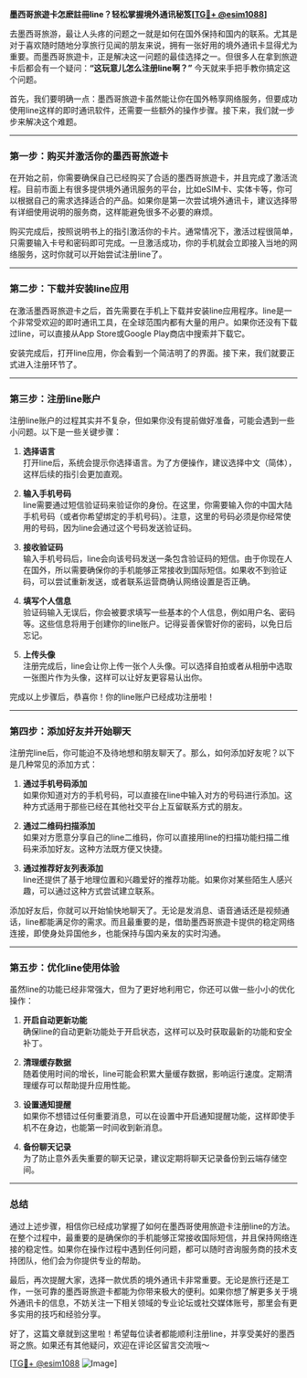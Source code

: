 **墨西哥旅遊卡怎麽註冊line？轻松掌握境外通讯秘笈[[TG💪+ @esim1088](https://t.me/s/esim1088)]**

去墨西哥旅游，最让人头疼的问题之一就是如何在国外保持和国内的联系。尤其是对于喜欢随时随地分享旅行见闻的朋友来说，拥有一张好用的境外通讯卡显得尤为重要。而墨西哥旅遊卡，正是解决这一问题的最佳选择之一。但很多人在拿到旅遊卡后都会有一个疑问：**“这玩意儿怎么注册line啊？”** 今天就来手把手教你搞定这个问题。

首先，我们要明确一点：墨西哥旅遊卡虽然能让你在国外畅享网络服务，但要成功使用line这样的即时通讯软件，还需要一些额外的操作步骤。接下来，我们就一步步来解决这个难题。

---

### **第一步：购买并激活你的墨西哥旅遊卡**

在开始之前，你需要确保自己已经购买了合适的墨西哥旅遊卡，并且完成了激活流程。目前市面上有很多提供境外通讯服务的平台，比如eSIM卡、实体卡等，你可以根据自己的需求选择适合的产品。如果你是第一次尝试境外通讯卡，建议选择带有详细使用说明的服务商，这样能避免很多不必要的麻烦。

购买完成后，按照说明书上的指引激活你的卡片。通常情况下，激活过程很简单，只需要输入卡号和密码即可完成。一旦激活成功，你的手机就会立即接入当地的网络服务，这时你就可以开始尝试注册line了。

---

### **第二步：下载并安装line应用**

在激活墨西哥旅遊卡之后，首先需要在手机上下载并安装line应用程序。line是一个非常受欢迎的即时通讯工具，在全球范围内都有大量的用户。如果你还没有下载过line，可以直接从App Store或Google Play商店中搜索并下载它。

安装完成后，打开line应用，你会看到一个简洁明了的界面。接下来，我们就要正式进入注册环节了。

---

### **第三步：注册line账户**

注册line账户的过程其实并不复杂，但如果你没有提前做好准备，可能会遇到一些小问题。以下是一些关键步骤：

1. **选择语言**  
   打开line后，系统会提示你选择语言。为了方便操作，建议选择中文（简体），这样后续的指引会更加直观。

2. **输入手机号码**  
   line需要通过短信验证码来验证你的身份。在这里，你需要输入你的中国大陆手机号码（或者你希望绑定的手机号码）。注意，这里的号码必须是你经常使用的号码，因为line会通过这个号码发送验证码。

3. **接收验证码**  
   输入手机号码后，line会向该号码发送一条包含验证码的短信。由于你现在人在国外，所以需要确保你的手机能够正常接收到国际短信。如果收不到验证码，可以尝试重新发送，或者联系运营商确认网络设置是否正确。

4. **填写个人信息**  
   验证码输入无误后，你会被要求填写一些基本的个人信息，例如用户名、密码等。这些信息将用于创建你的line账户。记得妥善保管好你的密码，以免日后忘记。

5. **上传头像**  
   注册完成后，line会让你上传一张个人头像。可以选择自拍或者从相册中选取一张图片作为头像，这样可以让好友更容易认出你。

完成以上步骤后，恭喜你！你的line账户已经成功注册啦！

---

### **第四步：添加好友并开始聊天**

注册完line后，你可能迫不及待地想和朋友聊天了。那么，如何添加好友呢？以下是几种常见的添加方式：

1. **通过手机号码添加**  
   如果你知道对方的手机号码，可以直接在line中输入对方的号码进行添加。这种方式适用于那些已经在其他社交平台上互留联系方式的朋友。

2. **通过二维码扫描添加**  
   如果对方愿意分享自己的line二维码，你可以直接用line的扫描功能扫描二维码来添加好友。这种方法既方便又快捷。

3. **通过推荐好友列表添加**  
   line还提供了基于地理位置和兴趣爱好的推荐功能。如果你对某些陌生人感兴趣，可以通过这种方式尝试建立联系。

添加好友后，你就可以开始愉快地聊天了。无论是发消息、语音通话还是视频通话，line都能满足你的需求。而且最重要的是，借助墨西哥旅遊卡提供的稳定网络连接，即使身处异国他乡，也能保持与国内亲友的实时沟通。

---

### **第五步：优化line使用体验**

虽然line的功能已经非常强大，但为了更好地利用它，你还可以做一些小小的优化操作：

1. **开启自动更新功能**  
   确保line的自动更新功能处于开启状态，这样可以及时获取最新的功能和安全补丁。

2. **清理缓存数据**  
   随着使用时间的增长，line可能会积累大量缓存数据，影响运行速度。定期清理缓存可以帮助提升应用性能。

3. **设置通知提醒**  
   如果你不想错过任何重要消息，可以在设置中开启通知提醒功能，这样即使手机不在身边，也能第一时间收到新消息。

4. **备份聊天记录**  
   为了防止意外丢失重要的聊天记录，建议定期将聊天记录备份到云端存储空间。

---

### **总结**

通过上述步骤，相信你已经成功掌握了如何在墨西哥使用旅遊卡注册line的方法。在整个过程中，最重要的是确保你的手机能够正常接收国际短信，并且保持网络连接的稳定性。如果你在操作过程中遇到任何问题，都可以随时咨询服务商的技术支持团队，他们会为你提供专业的帮助。

最后，再次提醒大家，选择一款优质的境外通讯卡非常重要。无论是旅行还是工作，一张可靠的墨西哥旅遊卡都能为你带来极大的便利。如果你想了解更多关于境外通讯卡的信息，不妨关注一下相关领域的专业论坛或社交媒体账号，那里会有更多实用的技巧和经验分享。

好了，这篇文章就到这里啦！希望每位读者都能顺利注册line，并享受美好的墨西哥之旅。如果还有其他疑问，欢迎在评论区留言交流哦～ 

[[TG💪+ @esim1088](https://t.me/s/esim1088) ![Image](https://i.postimg.cc/4NQfJmqS/Snipaste-2025-05-13-00-14-12.png)]